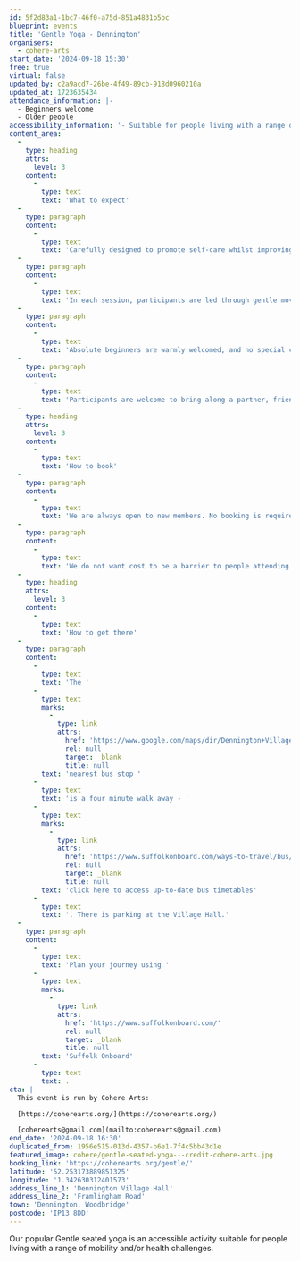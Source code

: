 ```yaml
---
id: 5f2d83a1-1bc7-46f0-a75d-851a4831b5bc
blueprint: events
title: 'Gentle Yoga - Dennington'
organisers:
  - cohere-arts
start_date: '2024-09-18 15:30'
free: true
virtual: false
updated_by: c2a9acd7-26be-4f49-89cb-918d0960210a
updated_at: 1723635434
attendance_information: |-
  - Beginners welcome
  - Older people
accessibility_information: '- Suitable for people living with a range of mobility and health challenges'
content_area:
  -
    type: heading
    attrs:
      level: 3
    content:
      -
        type: text
        text: 'What to expect'
  -
    type: paragraph
    content:
      -
        type: text
        text: 'Carefully designed to promote self-care whilst improving physical and mental wellbeing, the activity offers a gentle way to ease back into exercise.'
  -
    type: paragraph
    content:
      -
        type: text
        text: 'In each session, participants are led through gentle movements and poses to relaxing music, with all activity taking place seated on a chair. The lead practitioner will invite everyone to adapt how they engage according to their own individual need, offering a range of options to choose from. '
  -
    type: paragraph
    content:
      -
        type: text
        text: 'Absolute beginners are warmly welcomed, and no special clothing or equipment is required. '
  -
    type: paragraph
    content:
      -
        type: text
        text: 'Participants are welcome to bring along a partner, friend or carer.'
  -
    type: heading
    attrs:
      level: 3
    content:
      -
        type: text
        text: 'How to book'
  -
    type: paragraph
    content:
      -
        type: text
        text: 'We are always open to new members. No booking is required - just turn up!'
  -
    type: paragraph
    content:
      -
        type: text
        text: 'We do not want cost to be a barrier to people attending but welcome a suggested donation of up to £5 per person, per session.'
  -
    type: heading
    attrs:
      level: 3
    content:
      -
        type: text
        text: 'How to get there'
  -
    type: paragraph
    content:
      -
        type: text
        text: 'The '
      -
        type: text
        marks:
          -
            type: link
            attrs:
              href: 'https://www.google.com/maps/dir/Dennington+Village+Hall+and+Sports+Club,+Dennington+Jubilee+Hall,+Framlingham+Road,+Dennington,+Woodbridge/The+Dennington+Queen,+Dennington,+Woodbridge+IP13+8AB/@52.2533872,1.3389816,17z/data=!3m1!4b1!4m14!4m13!1m5!1m1!1s0x47d993c59d295d83:0xf761513d51c4f98a!2m2!1d1.3425874!2d52.2529933!1m5!1m1!1s0x47d99193158a3c29:0x3cd3535bf9236508!2m2!1d1.341408!2d52.254246!3e2?entry=ttu'
              rel: null
              target: _blank
              title: null
        text: 'nearest bus stop '
      -
        type: text
        text: 'is a four minute walk away - '
      -
        type: text
        marks:
          -
            type: link
            attrs:
              href: 'https://www.suffolkonboard.com/ways-to-travel/bus/'
              rel: null
              target: _blank
              title: null
        text: 'click here to access up-to-date bus timetables'
      -
        type: text
        text: '. There is parking at the Village Hall.'
  -
    type: paragraph
    content:
      -
        type: text
        text: 'Plan your journey using '
      -
        type: text
        marks:
          -
            type: link
            attrs:
              href: 'https://www.suffolkonboard.com/'
              rel: null
              target: _blank
              title: null
        text: 'Suffolk Onboard'
      -
        type: text
        text: .
cta: |-
  This event is run by Cohere Arts:

  [https://coherearts.org/](https://coherearts.org/)

  [coherearts@gmail.com](mailto:coherearts@gmail.com)
end_date: '2024-09-18 16:30'
duplicated_from: 1956e515-013d-4357-b6e1-7f4c5bb43d1e
featured_image: cohere/gentle-seated-yoga---credit-cohere-arts.jpg
booking_link: 'https://coherearts.org/gentle/'
latitude: '52.253173889851325'
longitude: '1.342630312401573'
address_line_1: 'Dennington Village Hall'
address_line_2: 'Framlingham Road'
town: 'Dennington, Woodbridge'
postcode: 'IP13 8DD'
---
```

Our popular Gentle seated yoga is an accessible activity suitable for people living with a range of mobility and/or health challenges.